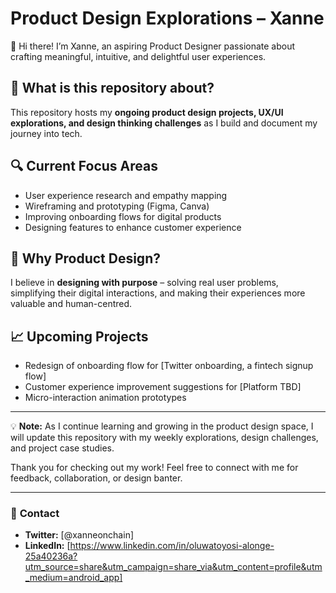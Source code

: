 # Product Design Explorations – Xanne

👋 Hi there! I’m Xanne, an aspiring Product Designer passionate about crafting meaningful, intuitive, and delightful user experiences.

## 🌟 What is this repository about?

This repository hosts my **ongoing product design projects, UX/UI explorations, and design thinking challenges** as I build and document my journey into tech.

## 🔍 **Current Focus Areas**

- User experience research and empathy mapping  
- Wireframing and prototyping (Figma, Canva)  
- Improving onboarding flows for digital products  
- Designing features to enhance customer experience

## 🎯 **Why Product Design?**

I believe in **designing with purpose** – solving real user problems, simplifying their digital interactions, and making their experiences more valuable and human-centred.

## 📈 **Upcoming Projects**

- Redesign of onboarding flow for [Twitter onboarding, a fintech signup flow]  
- Customer experience improvement suggestions for [Platform TBD]  
- Micro-interaction animation prototypes

---

💡 **Note:** As I continue learning and growing in the product design space, I will update this repository with my weekly explorations, design challenges, and project case studies.

Thank you for checking out my work! Feel free to connect with me for feedback, collaboration, or design banter.

---

### 🚀 **Contact**

- **Twitter:** [@xanneonchain]
- **LinkedIn:** [https://www.linkedin.com/in/oluwatoyosi-alonge-25a40236a?utm_source=share&utm_campaign=share_via&utm_content=profile&utm_medium=android_app]


